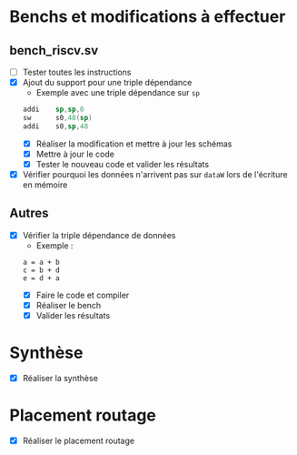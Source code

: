 # Benchs et modifications à effectuer
## bench_riscv.sv
- [ ]  Tester toutes les instructions
- [x]  Ajout du support pour une triple dépendance
    - Exemple avec une triple dépendance sur `sp`
    ```asm
    addi    sp,sp,0
    sw      s0,48(sp)
    addi    s0,sp,48
    ```
    - [x]  Réaliser la modification et mettre à jour les schémas
    - [x]  Mettre à jour le code
    - [x]  Tester le nouveau code et valider les résultats
- [x]  Vérifier pourquoi les données n'arrivent pas sur `dataW` lors de l'écriture en mémoire

## Autres
- [x]  Vérifier la triple dépendance de données
    - Exemple :
    ```
    a = a + b
    c = b + d
    e = d + a
    ```
    - [x]  Faire le code et compiler
    - [x]  Réaliser le bench
    - [x]  Valider les résultats

# Synthèse
- [x]  Réaliser la synthèse

# Placement routage
- [x]  Réaliser le placement routage